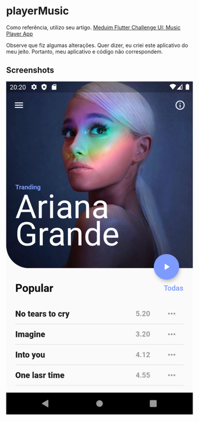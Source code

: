 # playerMusic

Como referência, utilizo seu artigo.
[Meduim Flutter Challenge UI: Music Player App](https://medium.com/nusanet/flutter-challenge-ui-music-player-app-b82d7b41c3bd)

Observe que fiz algumas alterações. Quer dizer, eu criei este aplicativo do meu jeito. Portanto, meu aplicativo e código não correspondem.

## Screenshots

![App UI](/app.png)
